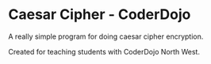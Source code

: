 # Caesar Cipher - CoderDojo

A really simple program for doing caesar cipher encryption.

Created for teaching students with CoderDojo North West.